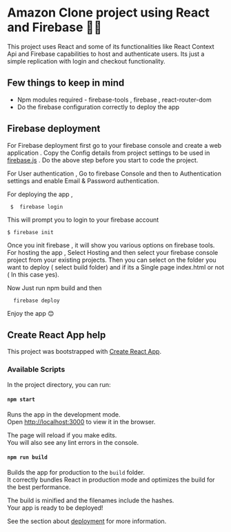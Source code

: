 # Amazon Clone project using React and Firebase 🚀✨

This project uses React and some of its functionalities like React Context Api and Firebase capabilities to host and authenticate users. Its just a simple replication with login and checkout functionality. 

## Few things to keep in mind 

* Npm modules required - firebase-tools , firebase , react-router-dom
* Do the firebase configuration correctly to deploy the app
 
## Firebase deployment 
 For Firebase deployment first go to your firebase console and create a web application . Copy the Config details from project settings to be used in [firebase.js](https://github.com/Dibyanshu-gtm/amazon-clone/blob/master/src/firebase.js) . Do the above step before you start to code the project. 
 
 For User authentication , Go to firebase Console and then to Authentication settings and enable Email & Password authentication. 

 For deploying the app ,  
 ```
  $  firebase login
 ```
This will prompt you to login to your firebase account
```
$ firebase init
```
Once you init firebase , it will show you various options on firebase tools. For hosting the app , Select Hosting and then select your firebase console project from your existing projects. Then you can select on the folder you want to deploy ( select build folder) and if its a Single page index.html or not ( In this case yes).  
  
  Now Just run npm build and then 
  ```
    firebase deploy
  ```
Enjoy the app 😊  
  


## Create React App help 

This project was bootstrapped with [Create React App](https://github.com/facebook/create-react-app).

### Available Scripts

In the project directory, you can run:

#### `npm start`

Runs the app in the development mode.\
Open [http://localhost:3000](http://localhost:3000) to view it in the browser.

The page will reload if you make edits.\
You will also see any lint errors in the console.

#### `npm run build`

Builds the app for production to the `build` folder.\
It correctly bundles React in production mode and optimizes the build for the best performance.

The build is minified and the filenames include the hashes.\
Your app is ready to be deployed!

See the section about [deployment](https://facebook.github.io/create-react-app/docs/deployment) for more information.

